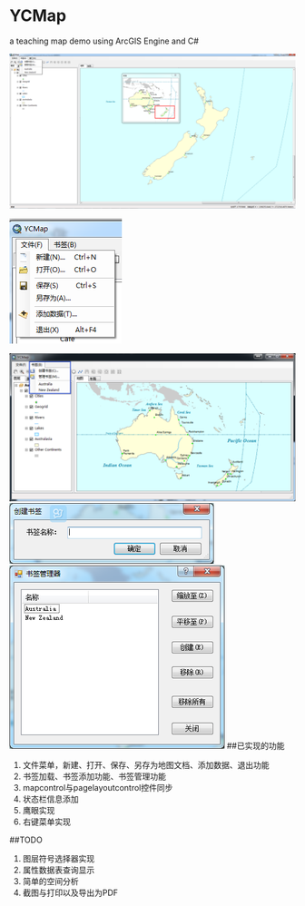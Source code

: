 # YCMap
a teaching map demo using ArcGIS Engine and C#

![YCMap全图](media/YCMap.png)

![文件菜单](media/file-menu.png)

![书签菜单](media/bookmark-menu.png)
![书签菜单](media/bookmark-menu-create.png)
![书签菜单](media/bookmark-menu-management.png)
##已实现的功能
1. 文件菜单，新建、打开、保存、另存为地图文档、添加数据、退出功能
2. 书签加载、书签添加功能、书签管理功能
3. mapcontrol与pagelayoutcontrol控件同步
4. 状态栏信息添加
5. 鹰眼实现
6. 右键菜单实现

##TODO
1. 图层符号选择器实现
2. 属性数据表查询显示
3. 简单的空间分析
4. 截图与打印以及导出为PDF
